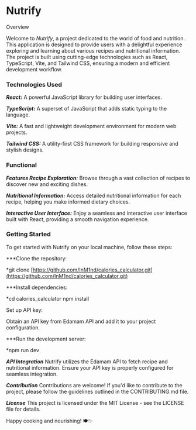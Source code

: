 # Nutrify

Overview

Welcome to *Nutrify*, a project dedicated to the world of food and nutrition. This application is designed to provide users with a delightful experience exploring and learning about various recipes and nutritional information. The project is built using cutting-edge technologies such as React, TypeScript, Vite, and Tailwind CSS, ensuring a modern and efficient development workflow.

### Technologies Used 

***React:*** A powerful JavaScript library for building user interfaces.

***TypeScript:*** A superset of JavaScript that adds static typing to the language.

***Vite:*** A fast and lightweight development environment for modern web projects.

***Tailwind CSS:*** A utility-first CSS framework for building responsive and stylish designs.


### Functional
***Features Recipe Exploration:*** Browse through a vast collection of recipes to discover new and exciting dishes.

***Nutritional Information:*** Access detailed nutritional information for each recipe, helping you make informed dietary choices.

***Interactive User Interface:*** Enjoy a seamless and interactive user interface built with React, providing a smooth navigation experience.

### Getting Started

To get started with Nutrify on your local machine, follow these steps:

***Clone the repository:

*git clone [https://github.com/InM1nd/calories_calculator.git](https://github.com/InM1nd/calories_calculator.git)

***Install dependencies:

*cd calories_calculator
npm install

Set up API key:

Obtain an API key from Edamam API and add it to your project configuration.

***Run the development server:

*npm run dev


***API Integration***
Nutrify utilizes the Edamam API to fetch recipe and nutritional information. Ensure your API key is properly configured for seamless integration.

***Contribution***
Contributions are welcome! If you'd like to contribute to the project, please follow the guidelines outlined in the CONTRIBUTING.md file.

***License***
This project is licensed under the MIT License - see the LICENSE file for details.

Happy cooking and nourishing! 🍽️✨